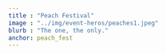 ```yaml
--- 
title : "Peach Festival"
image : "../img/event-heros/peaches1.jpeg"
blurb : "The one, the only."
anchor: peach_fest
--- 
```


